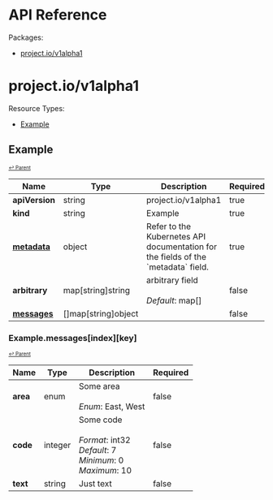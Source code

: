 # API Reference

Packages:

- [project.io/v1alpha1](#projectiov1alpha1)

# project.io/v1alpha1

Resource Types:

- [Example](#example)




## Example
<sup><sup>[↩ Parent](#projectiov1alpha1 )</sup></sup>








<table>
    <thead>
        <tr>
            <th>Name</th>
            <th>Type</th>
            <th>Description</th>
            <th>Required</th>
        </tr>
    </thead>
    <tbody><tr>
      <td><b>apiVersion</b></td>
      <td>string</td>
      <td>project.io/v1alpha1</td>
      <td>true</td>
      </tr>
      <tr>
      <td><b>kind</b></td>
      <td>string</td>
      <td>Example</td>
      <td>true</td>
      </tr>
      <tr>
      <td><b><a href="https://kubernetes.io/docs/reference/generated/kubernetes-api/v1.20/#objectmeta-v1-meta">metadata</a></b></td>
      <td>object</td>
      <td>Refer to the Kubernetes API documentation for the fields of the `metadata` field.</td>
      <td>true</td>
      </tr><tr>
        <td><b>arbitrary</b></td>
        <td>map[string]string</td>
        <td>
          arbitrary field<br/>
          <br/>
            <i>Default</i>: map[]<br/>
        </td>
        <td>false</td>
      </tr><tr>
        <td><b><a href="#examplemessagesindexkey">messages</a></b></td>
        <td>[]map[string]object</td>
        <td>
          <br/>
        </td>
        <td>false</td>
      </tr></tbody>
</table>


### Example.messages[index][key]
<sup><sup>[↩ Parent](#example)</sup></sup>





<table>
    <thead>
        <tr>
            <th>Name</th>
            <th>Type</th>
            <th>Description</th>
            <th>Required</th>
        </tr>
    </thead>
    <tbody><tr>
        <td><b>area</b></td>
        <td>enum</td>
        <td>
          Some area<br/>
          <br/>
            <i>Enum</i>: East, West<br/>
        </td>
        <td>false</td>
      </tr><tr>
        <td><b>code</b></td>
        <td>integer</td>
        <td>
          Some code<br/>
          <br/>
            <i>Format</i>: int32<br/>
            <i>Default</i>: 7<br/>
            <i>Minimum</i>: 0<br/>
            <i>Maximum</i>: 10<br/>
        </td>
        <td>false</td>
      </tr><tr>
        <td><b>text</b></td>
        <td>string</td>
        <td>
          Just text<br/>
        </td>
        <td>false</td>
      </tr></tbody>
</table>
